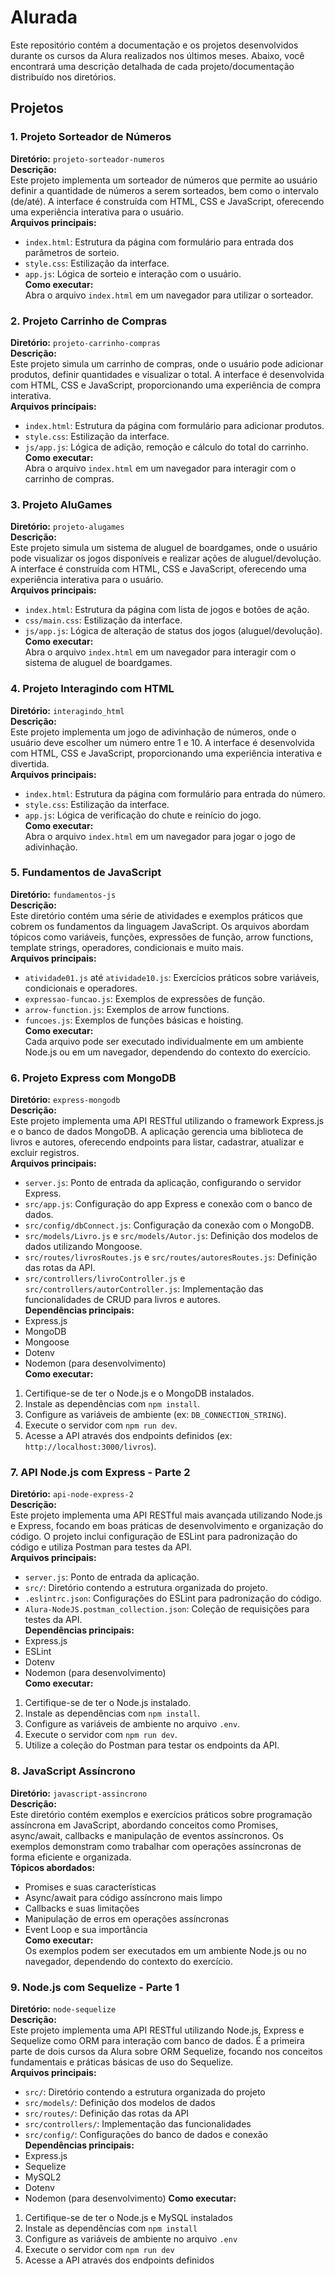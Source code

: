 # Alurada

Este repositório contém a documentação e os projetos desenvolvidos durante os cursos da Alura realizados nos últimos meses. Abaixo, você encontrará uma descrição detalhada de cada projeto/documentação distribuído nos diretórios.

## Projetos

### 1. Projeto Sorteador de Números
**Diretório:** `projeto-sorteador-numeros`  
**Descrição:**  
Este projeto implementa um sorteador de números que permite ao usuário definir a quantidade de números a serem sorteados, bem como o intervalo (de/até). A interface é construída com HTML, CSS e JavaScript, oferecendo uma experiência interativa para o usuário.  
**Arquivos principais:**  
- `index.html`: Estrutura da página com formulário para entrada dos parâmetros de sorteio.  
- `style.css`: Estilização da interface.  
- `app.js`: Lógica de sorteio e interação com o usuário.  
**Como executar:**  
Abra o arquivo `index.html` em um navegador para utilizar o sorteador.

### 2. Projeto Carrinho de Compras
**Diretório:** `projeto-carrinho-compras`  
**Descrição:**  
Este projeto simula um carrinho de compras, onde o usuário pode adicionar produtos, definir quantidades e visualizar o total. A interface é desenvolvida com HTML, CSS e JavaScript, proporcionando uma experiência de compra interativa.  
**Arquivos principais:**  
- `index.html`: Estrutura da página com formulário para adicionar produtos.  
- `style.css`: Estilização da interface.  
- `js/app.js`: Lógica de adição, remoção e cálculo do total do carrinho.  
**Como executar:**  
Abra o arquivo `index.html` em um navegador para interagir com o carrinho de compras.

### 3. Projeto AluGames
**Diretório:** `projeto-alugames`  
**Descrição:**  
Este projeto simula um sistema de aluguel de boardgames, onde o usuário pode visualizar os jogos disponíveis e realizar ações de aluguel/devolução. A interface é construída com HTML, CSS e JavaScript, oferecendo uma experiência interativa para o usuário.  
**Arquivos principais:**  
- `index.html`: Estrutura da página com lista de jogos e botões de ação.  
- `css/main.css`: Estilização da interface.  
- `js/app.js`: Lógica de alteração de status dos jogos (aluguel/devolução).  
**Como executar:**  
Abra o arquivo `index.html` em um navegador para interagir com o sistema de aluguel de boardgames.

### 4. Projeto Interagindo com HTML
**Diretório:** `interagindo_html`  
**Descrição:**  
Este projeto implementa um jogo de adivinhação de números, onde o usuário deve escolher um número entre 1 e 10. A interface é desenvolvida com HTML, CSS e JavaScript, proporcionando uma experiência interativa e divertida.  
**Arquivos principais:**  
- `index.html`: Estrutura da página com formulário para entrada do número.  
- `style.css`: Estilização da interface.  
- `app.js`: Lógica de verificação do chute e reinício do jogo.  
**Como executar:**  
Abra o arquivo `index.html` em um navegador para jogar o jogo de adivinhação.

### 5. Fundamentos de JavaScript
**Diretório:** `fundamentos-js`  
**Descrição:**  
Este diretório contém uma série de atividades e exemplos práticos que cobrem os fundamentos da linguagem JavaScript. Os arquivos abordam tópicos como variáveis, funções, expressões de função, arrow functions, template strings, operadores, condicionais e muito mais.  
**Arquivos principais:**  
- `atividade01.js` até `atividade10.js`: Exercícios práticos sobre variáveis, condicionais e operadores.  
- `expressao-funcao.js`: Exemplos de expressões de função.  
- `arrow-function.js`: Exemplos de arrow functions.  
- `funcoes.js`: Exemplos de funções básicas e hoisting.  
**Como executar:**  
Cada arquivo pode ser executado individualmente em um ambiente Node.js ou em um navegador, dependendo do contexto do exercício.

### 6. Projeto Express com MongoDB
**Diretório:** `express-mongodb`  
**Descrição:**  
Este projeto implementa uma API RESTful utilizando o framework Express.js e o banco de dados MongoDB. A aplicação gerencia uma biblioteca de livros e autores, oferecendo endpoints para listar, cadastrar, atualizar e excluir registros.  
**Arquivos principais:**  
- `server.js`: Ponto de entrada da aplicação, configurando o servidor Express.  
- `src/app.js`: Configuração do app Express e conexão com o banco de dados.  
- `src/config/dbConnect.js`: Configuração da conexão com o MongoDB.  
- `src/models/Livro.js` e `src/models/Autor.js`: Definição dos modelos de dados utilizando Mongoose.  
- `src/routes/livrosRoutes.js` e `src/routes/autoresRoutes.js`: Definição das rotas da API.  
- `src/controllers/livroController.js` e `src/controllers/autorController.js`: Implementação das funcionalidades de CRUD para livros e autores.  
**Dependências principais:**  
- Express.js  
- MongoDB  
- Mongoose  
- Dotenv  
- Nodemon (para desenvolvimento)  
**Como executar:**  
1. Certifique-se de ter o Node.js e o MongoDB instalados.  
2. Instale as dependências com `npm install`.  
3. Configure as variáveis de ambiente (ex: `DB_CONNECTION_STRING`).  
4. Execute o servidor com `npm run dev`.  
5. Acesse a API através dos endpoints definidos (ex: `http://localhost:3000/livros`).

### 7. API Node.js com Express - Parte 2
**Diretório:** `api-node-express-2`  
**Descrição:**  
Este projeto implementa uma API RESTful mais avançada utilizando Node.js e Express, focando em boas práticas de desenvolvimento e organização do código. O projeto inclui configuração de ESLint para padronização do código e utiliza Postman para testes da API.  
**Arquivos principais:**  
- `server.js`: Ponto de entrada da aplicação.  
- `src/`: Diretório contendo a estrutura organizada do projeto.  
- `.eslintrc.json`: Configurações do ESLint para padronização do código.  
- `Alura-NodeJS.postman_collection.json`: Coleção de requisições para testes da API.  
**Dependências principais:**  
- Express.js  
- ESLint  
- Dotenv  
- Nodemon (para desenvolvimento)  
**Como executar:**  
1. Certifique-se de ter o Node.js instalado.  
2. Instale as dependências com `npm install`.  
3. Configure as variáveis de ambiente no arquivo `.env`.  
4. Execute o servidor com `npm run dev`.  
5. Utilize a coleção do Postman para testar os endpoints da API.

### 8. JavaScript Assíncrono
**Diretório:** `javascript-assincrono`  
**Descrição:**  
Este diretório contém exemplos e exercícios práticos sobre programação assíncrona em JavaScript, abordando conceitos como Promises, async/await, callbacks e manipulação de eventos assíncronos. Os exemplos demonstram como trabalhar com operações assíncronas de forma eficiente e organizada.  
**Tópicos abordados:**  
- Promises e suas características  
- Async/await para código assíncrono mais limpo  
- Callbacks e suas limitações  
- Manipulação de erros em operações assíncronas  
- Event Loop e sua importância  
**Como executar:**  
Os exemplos podem ser executados em um ambiente Node.js ou no navegador, dependendo do contexto do exercício.

### 9. Node.js com Sequelize - Parte 1
**Diretório:** `node-sequelize`  
**Descrição:**  
Este projeto implementa uma API RESTful utilizando Node.js, Express e Sequelize como ORM para interação com banco de dados. É a primeira parte de dois cursos da Alura sobre ORM Sequelize, focando nos conceitos fundamentais e práticas básicas de uso do Sequelize.  
**Arquivos principais:**  
- `src/`: Diretório contendo a estrutura organizada do projeto
- `src/models/`: Definição dos modelos de dados
- `src/routes/`: Definição das rotas da API
- `src/controllers/`: Implementação das funcionalidades
- `src/config/`: Configurações do banco de dados e conexão
**Dependências principais:**  
- Express.js
- Sequelize
- MySQL2
- Dotenv
- Nodemon (para desenvolvimento)
**Como executar:**  
1. Certifique-se de ter o Node.js e MySQL instalados
2. Instale as dependências com `npm install`
3. Configure as variáveis de ambiente no arquivo `.env`
4. Execute o servidor com `npm run dev`
5. Acesse a API através dos endpoints definidos

